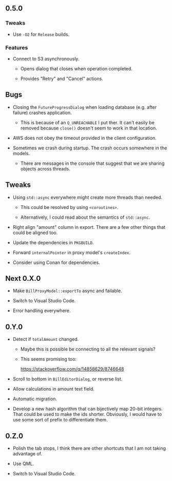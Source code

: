 ## 0.5.0

### Tweaks

-   Use `-O2` for `Release` builds.

### Features

-   Connect to S3 asynchronously.

    -   Opens dialog that closes when operation completed.
    
    -   Provides "Retry" and "Cancel" actions.

## Bugs

-   Closing the `FutureProgressDialog` when loading database (e.g. after failure) crashes application.

    -   This is because of an `Q_UNREACHABLE` I put ther.
        It can't easily be removed because `close()` doesn't seem to work in that location.

-   AWS does not obey the timeout provided in the client configuration.

-   Sometimes we crash during startup.
    The crash occurs somewhere in the models.
    
    -   There are messages in the console that suggest that we are sharing objects across threads.

## Tweaks

-   Using `std::async` everywhere might create more threads than needed.

    -   This could be resolved by using `<coroutines>`.
    
    -   Alternatively, I could read about the semantics of `std::async`.

-   Right align "amount" column in export.
    There are a few other things that could be aligned too.

-   Update the dependencies in `PKGBUILD`.

-   Forward `internalPointer` in proxy model's `createIndex`.

-   Consider using Conan for dependencies.

## Next 0.X.0

-   Make `BillProxyModel::exportTo` async and failable.

-   Switch to Visual Studio Code.

-   Error handling everywhere.

## 0.Y.0

-   Detect if `totalAmount` changed.

    -   Maybe this is possible be connecting to all the relevant signals?

    -   This seems promising too:
    
        https://stackoverflow.com/q/14858629/8746648

-   Scroll to bottom in `BillEditorDialog`, or reverse list.

-   Allow calculations in amount text field.

-   Automatic migration.

-   Develop a new hash algorithm that can bijectively map 20-bit integers.
    That could be used to make the ids shorter.
    Obviously, I would have to use some sort of prefix to differentiate them.

## 0.Z.0

-   Polish the tab stops, I think there are other shortcuts that I am not taking advantage of.

-   Use QML.

-   Switch to Visual Studio Code.

